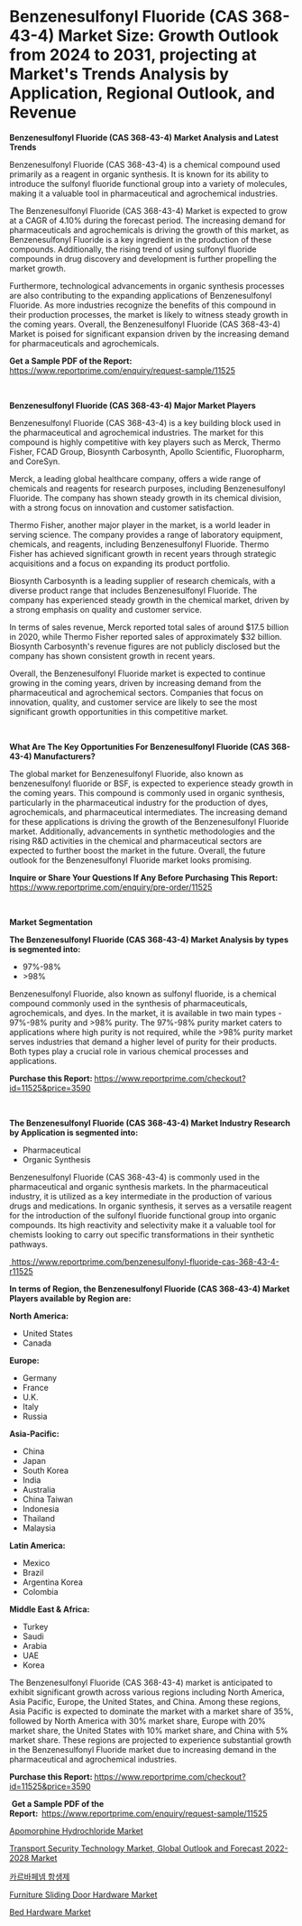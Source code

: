 <p><h1>Benzenesulfonyl Fluoride (CAS 368-43-4) Market Size: Growth Outlook from 2024 to 2031, projecting at Market's Trends Analysis by Application, Regional Outlook, and Revenue</h1></p><p><strong>Benzenesulfonyl Fluoride (CAS 368-43-4) Market Analysis and Latest Trends</strong></p>
<p><p>Benzenesulfonyl Fluoride (CAS 368-43-4) is a chemical compound used primarily as a reagent in organic synthesis. It is known for its ability to introduce the sulfonyl fluoride functional group into a variety of molecules, making it a valuable tool in pharmaceutical and agrochemical industries.</p><p>The Benzenesulfonyl Fluoride (CAS 368-43-4) Market is expected to grow at a CAGR of 4.10% during the forecast period. The increasing demand for pharmaceuticals and agrochemicals is driving the growth of this market, as Benzenesulfonyl Fluoride is a key ingredient in the production of these compounds. Additionally, the rising trend of using sulfonyl fluoride compounds in drug discovery and development is further propelling the market growth.</p><p>Furthermore, technological advancements in organic synthesis processes are also contributing to the expanding applications of Benzenesulfonyl Fluoride. As more industries recognize the benefits of this compound in their production processes, the market is likely to witness steady growth in the coming years. Overall, the Benzenesulfonyl Fluoride (CAS 368-43-4) Market is poised for significant expansion driven by the increasing demand for pharmaceuticals and agrochemicals.</p></p>
<p><strong>Get a Sample PDF of the Report:&nbsp;</strong> <a href="https://www.reportprime.com/enquiry/request-sample/11525">https://www.reportprime.com/enquiry/request-sample/11525</a></p>
<p>&nbsp;</p>
<p><strong>Benzenesulfonyl Fluoride (CAS 368-43-4) Major Market Players</strong></p>
<p><p>Benzenesulfonyl Fluoride (CAS 368-43-4) is a key building block used in the pharmaceutical and agrochemical industries. The market for this compound is highly competitive with key players such as Merck, Thermo Fisher, FCAD Group, Biosynth Carbosynth, Apollo Scientific, Fluoropharm, and CoreSyn.</p><p>Merck, a leading global healthcare company, offers a wide range of chemicals and reagents for research purposes, including Benzenesulfonyl Fluoride. The company has shown steady growth in its chemical division, with a strong focus on innovation and customer satisfaction.</p><p>Thermo Fisher, another major player in the market, is a world leader in serving science. The company provides a range of laboratory equipment, chemicals, and reagents, including Benzenesulfonyl Fluoride. Thermo Fisher has achieved significant growth in recent years through strategic acquisitions and a focus on expanding its product portfolio.</p><p>Biosynth Carbosynth is a leading supplier of research chemicals, with a diverse product range that includes Benzenesulfonyl Fluoride. The company has experienced steady growth in the chemical market, driven by a strong emphasis on quality and customer service.</p><p>In terms of sales revenue, Merck reported total sales of around $17.5 billion in 2020, while Thermo Fisher reported sales of approximately $32 billion. Biosynth Carbosynth's revenue figures are not publicly disclosed but the company has shown consistent growth in recent years.</p><p>Overall, the Benzenesulfonyl Fluoride market is expected to continue growing in the coming years, driven by increasing demand from the pharmaceutical and agrochemical sectors. Companies that focus on innovation, quality, and customer service are likely to see the most significant growth opportunities in this competitive market.</p></p>
<p>&nbsp;</p>
<p><strong>What Are The Key Opportunities For Benzenesulfonyl Fluoride (CAS 368-43-4) Manufacturers?</strong></p>
<p><p>The global market for Benzenesulfonyl Fluoride, also known as benzenesulfonyl fluoride or BSF, is expected to experience steady growth in the coming years. This compound is commonly used in organic synthesis, particularly in the pharmaceutical industry for the production of dyes, agrochemicals, and pharmaceutical intermediates. The increasing demand for these applications is driving the growth of the Benzenesulfonyl Fluoride market. Additionally, advancements in synthetic methodologies and the rising R&D activities in the chemical and pharmaceutical sectors are expected to further boost the market in the future. Overall, the future outlook for the Benzenesulfonyl Fluoride market looks promising.</p></p>
<p><strong>Inquire or Share Your Questions If Any Before Purchasing This Report:</strong> <a href="https://www.reportprime.com/enquiry/pre-order/11525">https://www.reportprime.com/enquiry/pre-order/11525</a></p>
<p>&nbsp;</p>
<p><strong>Market Segmentation</strong></p>
<p><strong>The Benzenesulfonyl Fluoride (CAS 368-43-4) Market Analysis by types is segmented into:</strong></p>
<p><ul><li>97%-98%</li><li>>98%</li></ul></p>
<p><p>Benzenesulfonyl Fluoride, also known as sulfonyl fluoride, is a chemical compound commonly used in the synthesis of pharmaceuticals, agrochemicals, and dyes. In the market, it is available in two main types - 97%-98% purity and >98% purity. The 97%-98% purity market caters to applications where high purity is not required, while the >98% purity market serves industries that demand a higher level of purity for their products. Both types play a crucial role in various chemical processes and applications.</p></p>
<p><strong>Purchase this Report:&nbsp;</strong><a href="https://www.reportprime.com/checkout?id=11525&price=3590">https://www.reportprime.com/checkout?id=11525&price=3590</a></p>
<p>&nbsp;</p>
<p><strong>The Benzenesulfonyl Fluoride (CAS 368-43-4) Market Industry Research by Application is segmented into:</strong></p>
<p><ul><li>Pharmaceutical</li><li>Organic Synthesis</li></ul></p>
<p><p>Benzenesulfonyl Fluoride (CAS 368-43-4) is commonly used in the pharmaceutical and organic synthesis markets. In the pharmaceutical industry, it is utilized as a key intermediate in the production of various drugs and medications. In organic synthesis, it serves as a versatile reagent for the introduction of the sulfonyl fluoride functional group into organic compounds. Its high reactivity and selectivity make it a valuable tool for chemists looking to carry out specific transformations in their synthetic pathways.</p></p>
<p><a href="https://www.reportprime.com/benzenesulfonyl-fluoride-cas-368-43-4-r11525">&nbsp;https://www.reportprime.com/benzenesulfonyl-fluoride-cas-368-43-4-r11525</a></p>
<p><strong>In terms of Region, the Benzenesulfonyl Fluoride (CAS 368-43-4) Market Players available by Region are:</strong></p>
<p>
    <p> <strong> North America: </strong>
        <ul>
            <li>United States</li>
            <li>Canada</li>
        </ul>
        </p> 
    <p> <strong> Europe: </strong>
        <ul>
            <li>Germany</li>
            <li>France</li>
            <li>U.K.</li>
            <li>Italy</li>
            <li>Russia</li>
        </ul>
        </p> 
    <p> <strong> Asia-Pacific: </strong>
        <ul>
            <li>China</li>
            <li>Japan</li>
            <li>South Korea</li>
            <li>India</li>
            <li>Australia</li>
            <li>China Taiwan</li>
            <li>Indonesia</li>
            <li>Thailand</li>
            <li>Malaysia</li>
        </ul>
        </p> 
    <p> <strong> Latin America: </strong>
        <ul>
            <li>Mexico</li>
            <li>Brazil</li>
            <li>Argentina Korea</li>
            <li>Colombia</li>
        </ul>
        </p> 
    <p> <strong> Middle East & Africa: </strong>
        <ul>
            <li>Turkey</li>
            <li>Saudi</li>
            <li>Arabia</li>
            <li>UAE</li>
            <li>Korea</li>
        </ul>
    </p>
    </p>
<p><p>The Benzenesulfonyl Fluoride (CAS 368-43-4) market is anticipated to exhibit significant growth across various regions including North America, Asia Pacific, Europe, the United States, and China. Among these regions, Asia Pacific is expected to dominate the market with a market share of 35%, followed by North America with 30% market share, Europe with 20% market share, the United States with 10% market share, and China with 5% market share. These regions are projected to experience substantial growth in the Benzenesulfonyl Fluoride market due to increasing demand in the pharmaceutical and agrochemical industries.</p></p>
<p><strong>Purchase this Report: </strong><a href="https://www.reportprime.com/checkout?id=11525&price=3590">https://www.reportprime.com/checkout?id=11525&price=3590</a></p>
<p>&nbsp;<strong>Get a Sample PDF of the Report:&nbsp;&nbsp;</strong><a href="https://www.reportprime.com/enquiry/request-sample/11525">https://www.reportprime.com/enquiry/request-sample/11525</a></p>
<p><strong></strong></p>
<p><p><a href="https://github.com/angelajermaine/Market-Research-Report-List-4/blob/main/apomorphine-hydrochloride-market.md">Apomorphine Hydrochloride Market</a></p><p><a href="https://issuu.com/reportprime-2/docs/transport-security-technology-marke_ef5c5ee25e0df9">Transport Security Technology Market, Global Outlook and Forecast 2022-2028 Market</a></p><p><a href="https://medium.com/@carlosdytouglas8907667/%EA%B8%80%EB%A1%9C%EB%B2%8C-%EC%B9%B4%EB%B0%94%ED%8E%9C%EC%97%A0-%ED%95%AD%EC%83%9D%EC%A0%9C-%EC%82%B0%EC%97%85-%EB%B6%84%EC%84%9D-%EB%B3%B4%EA%B3%A0%EC%84%9C-%EC%B9%B4%EB%B0%94%ED%8E%9C%EC%97%A0-%ED%95%AD%EC%83%9D%EC%A0%9C-%EC%8B%9C%EC%9E%A5-%EA%B7%9C%EB%AA%A8-%EC%A0%90%EC%9C%A0%EC%9C%A8-%EB%B0%8F-%EC%9C%A0%ED%98%95-%EB%A9%94%EB%A1%9C%ED%8E%98%EB%84%B4-%EB%8F%84%EB%8B%88%ED%8E%98%EB%84%B4-%EC%9D%B4%EB%AF%B8%ED%8E%98%EB%84%B4-%ED%8B%B0%ED%94%BC%ED%8E%98%EB%84%B4-%EA%B8%B0%ED%83%80-%EC%9D%91%EC%9A%A9-%EB%B6%84%EC%95%BC-%EC%86%8C%EB%A7%A4-%EC%95%BD%EA%B5%AD-%EC%98%A8%EB%9D%BC%EC%9D%B8-%EC%95%BD%EA%B5%AD-7293c0bc6429">카르바페넴 항생제</a></p><p><a href="https://medium.com/@tyhd5df/furniture-sliding-door-hardware-market-size-share-competitive-landscape-and-trend-analysis-6650369bc9af">Furniture Sliding Door Hardware Market</a></p><p><a href="https://medium.com/@tyhd5df/insights-into-the-bed-hardware-industry-market-financial-status-market-size-and-revenue-analysis-5cb35223055f">Bed Hardware Market</a></p></p>